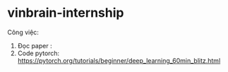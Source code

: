 # vinbrain-internship

Công việc:
1. Đọc paper : 
2. Code pytorch: https://pytorch.org/tutorials/beginner/deep_learning_60min_blitz.html
